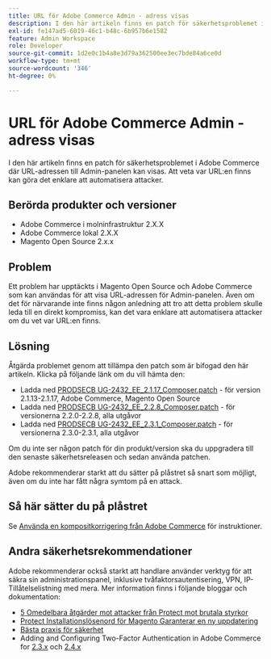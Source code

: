 ```yaml
---
title: URL för Adobe Commerce Admin - adress visas
description: I den här artikeln finns en patch för säkerhetsproblemet i Adobe Commerce där URL-adressen till Admin-panelen kan visas. Att veta var URL:en finns kan göra det enklare att automatisera attacker.
exl-id: fe147ad5-6019-46c1-b48c-6b957b6e1582
feature: Admin Workspace
role: Developer
source-git-commit: 1d2e0c1b4a8e3d79a362500ee3ec7bde84a6ce0d
workflow-type: tm+mt
source-wordcount: '346'
ht-degree: 0%

---
```


# URL för Adobe Commerce Admin - adress visas

I den här artikeln finns en patch för säkerhetsproblemet i Adobe Commerce där URL-adressen till Admin-panelen kan visas. Att veta var URL:en finns kan göra det enklare att automatisera attacker.

## Berörda produkter och versioner

* Adobe Commerce i molninfrastruktur 2.X.X
* Adobe Commerce lokal 2.X.X
* Magento Open Source 2.x.x

## Problem

Ett problem har upptäckts i Magento Open Source och Adobe Commerce som kan användas för att visa URL-adressen för Admin-panelen. Även om det för närvarande inte finns någon anledning att tro att detta problem skulle leda till en direkt kompromiss, kan det vara enklare att automatisera attacker om du vet var URL:en finns.

## Lösning

Åtgärda problemet genom att tillämpa den patch som är bifogad den här artikeln. Klicka på följande länk om du vill hämta den:

* Ladda ned [PRODSECB UG-2432\_EE\_2.1.17\_Composer.patch](assets/PRODSECBUG-2432_EE_2.1.17_composer.patch.zip) - för version 2.1.13-2.1.17, Adobe Commerce, Magento Open Source
* Ladda ned [PRODSECB UG-2432\_EE\_2.2.8\_Composer.patch](assets/PRODSECBUG-2432_EE_2.2.8_composer.patch.zip) - för versionerna 2.2.0-2.2.8, alla utgåvor
* Ladda ned [PRODSECB UG-2432\_EE\_2.3.1\_Composer.patch](assets/PRODSECBUG-2432_EE_2.3.1_composer.patch.zip) - för versionerna 2.3.0-2.3.1, alla utgåvor

Om du inte ser någon patch för din produkt/version ska du uppgradera till den senaste säkerhetsreleasen och sedan använda patchen.

Adobe rekommenderar starkt att du sätter på plåstret så snart som möjligt, även om du inte har fått några symtom på en attack.

## Så här sätter du på plåstret

Se [Använda en kompositkorrigering från Adobe Commerce](/help/how-to/general/how-to-apply-a-composer-patch-provided-by-magento.md) för instruktioner.

## Andra säkerhetsrekommendationer

Adobe rekommenderar också starkt att handlare använder verktyg för att säkra sin administrationspanel, inklusive tvåfaktorsautentisering, VPN, IP-Tillåtelselistning med mera. Mer information finns i följande bloggar och dokumentation:

* [5 Omedelbara åtgärder mot attacker från Protect mot brutala styrkor](https://magento.com/security/best-practices/5-immediate-actions-protect-against-brute-force-attacks)
* [Protect Installationslösenord för Magento Garanterar en ny uppdatering](https://magento.com/security/best-practices/protect-your-magento-installation-password-guessing-new-update)
* [Bästa praxis för säkerhet](https://magento.com/security/best-practices/security-best-practices)
* Adding and Configuring Two-Factor Authentication in Adobe Commerce for [2.3.x](https://docs.magento.com/user-guide/v2.3/stores/security-two-factor-authentication.html) och [2.4.x](https://docs.magento.com/user-guide/stores/security-two-factor-authentication.html)

